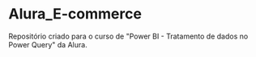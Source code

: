 # Alura_E-commerce
 Repositório criado para o curso de "Power BI - Tratamento de dados no Power Query" da Alura.
